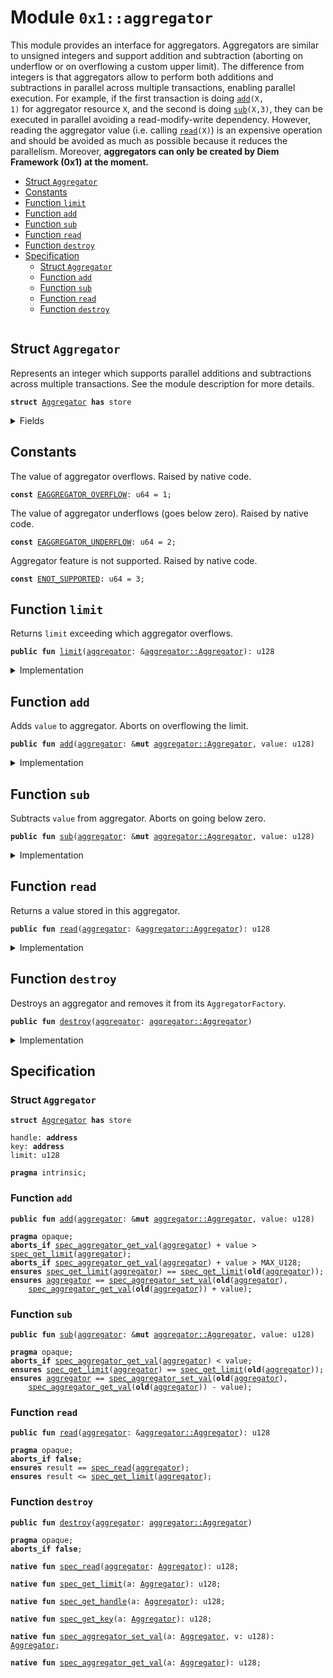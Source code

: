
<a name="0x1_aggregator"></a>

# Module `0x1::aggregator`

This module provides an interface for aggregators. Aggregators are similar to
unsigned integers and support addition and subtraction (aborting on underflow
or on overflowing a custom upper limit). The difference from integers is that
aggregators allow to perform both additions and subtractions in parallel across
multiple transactions, enabling parallel execution. For example, if the first
transaction is doing <code><a href="aggregator.md#0x1_aggregator_add">add</a>(X, 1)</code> for aggregator resource <code>X</code>, and the second
is doing <code><a href="aggregator.md#0x1_aggregator_sub">sub</a>(X,3)</code>, they can be executed in parallel avoiding a read-modify-write
dependency.
However, reading the aggregator value (i.e. calling <code><a href="aggregator.md#0x1_aggregator_read">read</a>(X)</code>) is an expensive
operation and should be avoided as much as possible because it reduces the
parallelism. Moreover, **aggregators can only be created by Diem Framework (0x1)
at the moment.**


-  [Struct `Aggregator`](#0x1_aggregator_Aggregator)
-  [Constants](#@Constants_0)
-  [Function `limit`](#0x1_aggregator_limit)
-  [Function `add`](#0x1_aggregator_add)
-  [Function `sub`](#0x1_aggregator_sub)
-  [Function `read`](#0x1_aggregator_read)
-  [Function `destroy`](#0x1_aggregator_destroy)
-  [Specification](#@Specification_1)
    -  [Struct `Aggregator`](#@Specification_1_Aggregator)
    -  [Function `add`](#@Specification_1_add)
    -  [Function `sub`](#@Specification_1_sub)
    -  [Function `read`](#@Specification_1_read)
    -  [Function `destroy`](#@Specification_1_destroy)


<pre><code></code></pre>



<a name="0x1_aggregator_Aggregator"></a>

## Struct `Aggregator`

Represents an integer which supports parallel additions and subtractions
across multiple transactions. See the module description for more details.


<pre><code><b>struct</b> <a href="aggregator.md#0x1_aggregator_Aggregator">Aggregator</a> <b>has</b> store
</code></pre>



<details>
<summary>Fields</summary>


<dl>
<dt>
<code>handle: <b>address</b></code>
</dt>
<dd>

</dd>
<dt>
<code>key: <b>address</b></code>
</dt>
<dd>

</dd>
<dt>
<code>limit: u128</code>
</dt>
<dd>

</dd>
</dl>


</details>

<a name="@Constants_0"></a>

## Constants


<a name="0x1_aggregator_EAGGREGATOR_OVERFLOW"></a>

The value of aggregator overflows. Raised by native code.


<pre><code><b>const</b> <a href="aggregator.md#0x1_aggregator_EAGGREGATOR_OVERFLOW">EAGGREGATOR_OVERFLOW</a>: u64 = 1;
</code></pre>



<a name="0x1_aggregator_EAGGREGATOR_UNDERFLOW"></a>

The value of aggregator underflows (goes below zero). Raised by native code.


<pre><code><b>const</b> <a href="aggregator.md#0x1_aggregator_EAGGREGATOR_UNDERFLOW">EAGGREGATOR_UNDERFLOW</a>: u64 = 2;
</code></pre>



<a name="0x1_aggregator_ENOT_SUPPORTED"></a>

Aggregator feature is not supported. Raised by native code.


<pre><code><b>const</b> <a href="aggregator.md#0x1_aggregator_ENOT_SUPPORTED">ENOT_SUPPORTED</a>: u64 = 3;
</code></pre>



<a name="0x1_aggregator_limit"></a>

## Function `limit`

Returns <code>limit</code> exceeding which aggregator overflows.


<pre><code><b>public</b> <b>fun</b> <a href="aggregator.md#0x1_aggregator_limit">limit</a>(<a href="aggregator.md#0x1_aggregator">aggregator</a>: &<a href="aggregator.md#0x1_aggregator_Aggregator">aggregator::Aggregator</a>): u128
</code></pre>



<details>
<summary>Implementation</summary>


<pre><code><b>public</b> <b>fun</b> <a href="aggregator.md#0x1_aggregator_limit">limit</a>(<a href="aggregator.md#0x1_aggregator">aggregator</a>: &<a href="aggregator.md#0x1_aggregator_Aggregator">Aggregator</a>): u128 {
    <a href="aggregator.md#0x1_aggregator">aggregator</a>.limit
}
</code></pre>



</details>

<a name="0x1_aggregator_add"></a>

## Function `add`

Adds <code>value</code> to aggregator. Aborts on overflowing the limit.


<pre><code><b>public</b> <b>fun</b> <a href="aggregator.md#0x1_aggregator_add">add</a>(<a href="aggregator.md#0x1_aggregator">aggregator</a>: &<b>mut</b> <a href="aggregator.md#0x1_aggregator_Aggregator">aggregator::Aggregator</a>, value: u128)
</code></pre>



<details>
<summary>Implementation</summary>


<pre><code><b>public</b> <b>native</b> <b>fun</b> <a href="aggregator.md#0x1_aggregator_add">add</a>(<a href="aggregator.md#0x1_aggregator">aggregator</a>: &<b>mut</b> <a href="aggregator.md#0x1_aggregator_Aggregator">Aggregator</a>, value: u128);
</code></pre>



</details>

<a name="0x1_aggregator_sub"></a>

## Function `sub`

Subtracts <code>value</code> from aggregator. Aborts on going below zero.


<pre><code><b>public</b> <b>fun</b> <a href="aggregator.md#0x1_aggregator_sub">sub</a>(<a href="aggregator.md#0x1_aggregator">aggregator</a>: &<b>mut</b> <a href="aggregator.md#0x1_aggregator_Aggregator">aggregator::Aggregator</a>, value: u128)
</code></pre>



<details>
<summary>Implementation</summary>


<pre><code><b>public</b> <b>native</b> <b>fun</b> <a href="aggregator.md#0x1_aggregator_sub">sub</a>(<a href="aggregator.md#0x1_aggregator">aggregator</a>: &<b>mut</b> <a href="aggregator.md#0x1_aggregator_Aggregator">Aggregator</a>, value: u128);
</code></pre>



</details>

<a name="0x1_aggregator_read"></a>

## Function `read`

Returns a value stored in this aggregator.


<pre><code><b>public</b> <b>fun</b> <a href="aggregator.md#0x1_aggregator_read">read</a>(<a href="aggregator.md#0x1_aggregator">aggregator</a>: &<a href="aggregator.md#0x1_aggregator_Aggregator">aggregator::Aggregator</a>): u128
</code></pre>



<details>
<summary>Implementation</summary>


<pre><code><b>public</b> <b>native</b> <b>fun</b> <a href="aggregator.md#0x1_aggregator_read">read</a>(<a href="aggregator.md#0x1_aggregator">aggregator</a>: &<a href="aggregator.md#0x1_aggregator_Aggregator">Aggregator</a>): u128;
</code></pre>



</details>

<a name="0x1_aggregator_destroy"></a>

## Function `destroy`

Destroys an aggregator and removes it from its <code>AggregatorFactory</code>.


<pre><code><b>public</b> <b>fun</b> <a href="aggregator.md#0x1_aggregator_destroy">destroy</a>(<a href="aggregator.md#0x1_aggregator">aggregator</a>: <a href="aggregator.md#0x1_aggregator_Aggregator">aggregator::Aggregator</a>)
</code></pre>



<details>
<summary>Implementation</summary>


<pre><code><b>public</b> <b>native</b> <b>fun</b> <a href="aggregator.md#0x1_aggregator_destroy">destroy</a>(<a href="aggregator.md#0x1_aggregator">aggregator</a>: <a href="aggregator.md#0x1_aggregator_Aggregator">Aggregator</a>);
</code></pre>



</details>

<a name="@Specification_1"></a>

## Specification


<a name="@Specification_1_Aggregator"></a>

### Struct `Aggregator`


<pre><code><b>struct</b> <a href="aggregator.md#0x1_aggregator_Aggregator">Aggregator</a> <b>has</b> store
</code></pre>



<dl>
<dt>
<code>handle: <b>address</b></code>
</dt>
<dd>

</dd>
<dt>
<code>key: <b>address</b></code>
</dt>
<dd>

</dd>
<dt>
<code>limit: u128</code>
</dt>
<dd>

</dd>
</dl>



<pre><code><b>pragma</b> intrinsic;
</code></pre>



<a name="@Specification_1_add"></a>

### Function `add`


<pre><code><b>public</b> <b>fun</b> <a href="aggregator.md#0x1_aggregator_add">add</a>(<a href="aggregator.md#0x1_aggregator">aggregator</a>: &<b>mut</b> <a href="aggregator.md#0x1_aggregator_Aggregator">aggregator::Aggregator</a>, value: u128)
</code></pre>




<pre><code><b>pragma</b> opaque;
<b>aborts_if</b> <a href="aggregator.md#0x1_aggregator_spec_aggregator_get_val">spec_aggregator_get_val</a>(<a href="aggregator.md#0x1_aggregator">aggregator</a>) + value &gt; <a href="aggregator.md#0x1_aggregator_spec_get_limit">spec_get_limit</a>(<a href="aggregator.md#0x1_aggregator">aggregator</a>);
<b>aborts_if</b> <a href="aggregator.md#0x1_aggregator_spec_aggregator_get_val">spec_aggregator_get_val</a>(<a href="aggregator.md#0x1_aggregator">aggregator</a>) + value &gt; MAX_U128;
<b>ensures</b> <a href="aggregator.md#0x1_aggregator_spec_get_limit">spec_get_limit</a>(<a href="aggregator.md#0x1_aggregator">aggregator</a>) == <a href="aggregator.md#0x1_aggregator_spec_get_limit">spec_get_limit</a>(<b>old</b>(<a href="aggregator.md#0x1_aggregator">aggregator</a>));
<b>ensures</b> <a href="aggregator.md#0x1_aggregator">aggregator</a> == <a href="aggregator.md#0x1_aggregator_spec_aggregator_set_val">spec_aggregator_set_val</a>(<b>old</b>(<a href="aggregator.md#0x1_aggregator">aggregator</a>),
    <a href="aggregator.md#0x1_aggregator_spec_aggregator_get_val">spec_aggregator_get_val</a>(<b>old</b>(<a href="aggregator.md#0x1_aggregator">aggregator</a>)) + value);
</code></pre>



<a name="@Specification_1_sub"></a>

### Function `sub`


<pre><code><b>public</b> <b>fun</b> <a href="aggregator.md#0x1_aggregator_sub">sub</a>(<a href="aggregator.md#0x1_aggregator">aggregator</a>: &<b>mut</b> <a href="aggregator.md#0x1_aggregator_Aggregator">aggregator::Aggregator</a>, value: u128)
</code></pre>




<pre><code><b>pragma</b> opaque;
<b>aborts_if</b> <a href="aggregator.md#0x1_aggregator_spec_aggregator_get_val">spec_aggregator_get_val</a>(<a href="aggregator.md#0x1_aggregator">aggregator</a>) &lt; value;
<b>ensures</b> <a href="aggregator.md#0x1_aggregator_spec_get_limit">spec_get_limit</a>(<a href="aggregator.md#0x1_aggregator">aggregator</a>) == <a href="aggregator.md#0x1_aggregator_spec_get_limit">spec_get_limit</a>(<b>old</b>(<a href="aggregator.md#0x1_aggregator">aggregator</a>));
<b>ensures</b> <a href="aggregator.md#0x1_aggregator">aggregator</a> == <a href="aggregator.md#0x1_aggregator_spec_aggregator_set_val">spec_aggregator_set_val</a>(<b>old</b>(<a href="aggregator.md#0x1_aggregator">aggregator</a>),
    <a href="aggregator.md#0x1_aggregator_spec_aggregator_get_val">spec_aggregator_get_val</a>(<b>old</b>(<a href="aggregator.md#0x1_aggregator">aggregator</a>)) - value);
</code></pre>



<a name="@Specification_1_read"></a>

### Function `read`


<pre><code><b>public</b> <b>fun</b> <a href="aggregator.md#0x1_aggregator_read">read</a>(<a href="aggregator.md#0x1_aggregator">aggregator</a>: &<a href="aggregator.md#0x1_aggregator_Aggregator">aggregator::Aggregator</a>): u128
</code></pre>




<pre><code><b>pragma</b> opaque;
<b>aborts_if</b> <b>false</b>;
<b>ensures</b> result == <a href="aggregator.md#0x1_aggregator_spec_read">spec_read</a>(<a href="aggregator.md#0x1_aggregator">aggregator</a>);
<b>ensures</b> result &lt;= <a href="aggregator.md#0x1_aggregator_spec_get_limit">spec_get_limit</a>(<a href="aggregator.md#0x1_aggregator">aggregator</a>);
</code></pre>



<a name="@Specification_1_destroy"></a>

### Function `destroy`


<pre><code><b>public</b> <b>fun</b> <a href="aggregator.md#0x1_aggregator_destroy">destroy</a>(<a href="aggregator.md#0x1_aggregator">aggregator</a>: <a href="aggregator.md#0x1_aggregator_Aggregator">aggregator::Aggregator</a>)
</code></pre>




<pre><code><b>pragma</b> opaque;
<b>aborts_if</b> <b>false</b>;
</code></pre>




<a name="0x1_aggregator_spec_read"></a>


<pre><code><b>native</b> <b>fun</b> <a href="aggregator.md#0x1_aggregator_spec_read">spec_read</a>(<a href="aggregator.md#0x1_aggregator">aggregator</a>: <a href="aggregator.md#0x1_aggregator_Aggregator">Aggregator</a>): u128;
</code></pre>




<a name="0x1_aggregator_spec_get_limit"></a>


<pre><code><b>native</b> <b>fun</b> <a href="aggregator.md#0x1_aggregator_spec_get_limit">spec_get_limit</a>(a: <a href="aggregator.md#0x1_aggregator_Aggregator">Aggregator</a>): u128;
</code></pre>




<a name="0x1_aggregator_spec_get_handle"></a>


<pre><code><b>native</b> <b>fun</b> <a href="aggregator.md#0x1_aggregator_spec_get_handle">spec_get_handle</a>(a: <a href="aggregator.md#0x1_aggregator_Aggregator">Aggregator</a>): u128;
</code></pre>




<a name="0x1_aggregator_spec_get_key"></a>


<pre><code><b>native</b> <b>fun</b> <a href="aggregator.md#0x1_aggregator_spec_get_key">spec_get_key</a>(a: <a href="aggregator.md#0x1_aggregator_Aggregator">Aggregator</a>): u128;
</code></pre>




<a name="0x1_aggregator_spec_aggregator_set_val"></a>


<pre><code><b>native</b> <b>fun</b> <a href="aggregator.md#0x1_aggregator_spec_aggregator_set_val">spec_aggregator_set_val</a>(a: <a href="aggregator.md#0x1_aggregator_Aggregator">Aggregator</a>, v: u128): <a href="aggregator.md#0x1_aggregator_Aggregator">Aggregator</a>;
</code></pre>




<a name="0x1_aggregator_spec_aggregator_get_val"></a>


<pre><code><b>native</b> <b>fun</b> <a href="aggregator.md#0x1_aggregator_spec_aggregator_get_val">spec_aggregator_get_val</a>(a: <a href="aggregator.md#0x1_aggregator_Aggregator">Aggregator</a>): u128;
</code></pre>


[move-book]: https://diem.dev/guides/move-guides/book/SUMMARY
